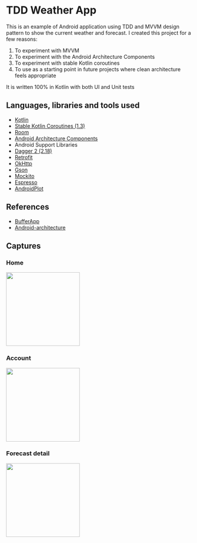 # TDD Weather App
This is an example of Android application using TDD and MVVM design pattern to show the current weather and forecast. I created this project for a few reasons:

1. To experiment with MVVM
2. To experiment with the Android Architecture Components
3. To experiment with stable Kotlin coroutines
4. To use as a starting point in future projects where clean architecture feels appropriate

It is written 100% in Kotlin with both UI and Unit tests 

## Languages, libraries and tools used

* [Kotlin](https://kotlinlang.org/)
* [Stable Kotlin Coroutines (1.3)](https://github.com/Kotlin/kotlinx.coroutines)
* [Room](https://developer.android.com/topic/libraries/architecture/room.html)
* [Android Architecture Components](https://developer.android.com/topic/libraries/architecture/index.html)
* Android Support Libraries
* [Dagger 2 (2.18)](https://github.com/google/dagger)
* [Retrofit](http://square.github.io/retrofit/)
* [OkHttp](http://square.github.io/okhttp/)
* [Gson](https://github.com/google/gson)
* [Mockito](http://site.mockito.org/)
* [Espresso](https://developer.android.com/training/testing/espresso/index.html)
* [AndroidPlot](https://github.com/halfhp/androidplot)

## References

* [BufferApp](https://github.com/bufferapp/android-clean-architecture-boilerplate)
* [Android-architecture](https://github.com/dmytrodanylyk/android-architecture)

## Captures

### Home
<img src="https://github.com/jarroyoesp/TDDWeatherApp/blob/master/images/home.png" width="200">

### Account
<img src="https://github.com/jarroyoesp/TDDWeatherApp/blob/master/images/locations.png" width="200">

### Forecast detail
<img src="https://github.com/jarroyoesp/TDDWeatherApp/blob/master/images/forecast_detail.png" width="200">
